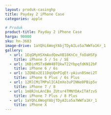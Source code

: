 ```yaml
---
layout: produk-casinghp
title: Payday 2 iPhone Case
categories: apple

# Produk
product-title: Payday 2 iPhone Case
harga: 90000
sku: hn-3683
image-drive: 1aYQhL6WogYAbjTDyAILo5a7WWfa1Kr_1
gallery:
  - url: 1EqGMyHSXmAxdQewXB18KnCo_foOaHSFp
    title: iPhone 5 / 5s / SE
  - url: 1KBinMSTx6WW4BTQkwT22YbpqfdKN12bF
    title: iPhone 6 / 6s
  - url: 1ZQNEo2E11DqUQnPIqEt-yAiun8Smei2T
    title: iPhone 6 Plus / 6s Plus
  - url: 12RlCMiTMPalICAImXo3uPINNe0PBip5v
    title: iPhone 7 / 8
  - url: 1m8RJnLAnCBo_ZUtur4TMNYDAxITAfzvS
    title: iPhone 7 Plus / 8 Plus
  - url: 1aYQhL6WogYAbjTDyAILo5a7WWfa1Kr_1
    title: iPhone X
---
```

